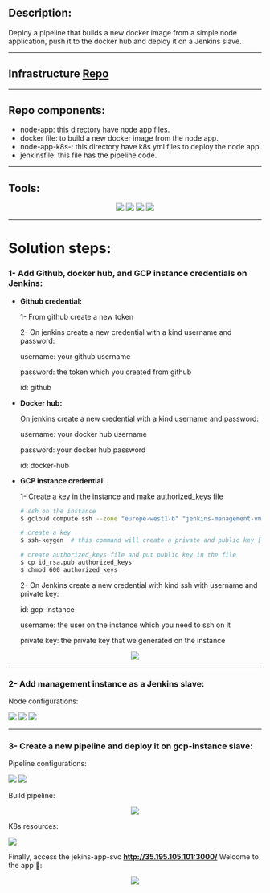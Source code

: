 ## Description:

Deploy a pipeline that builds a new docker image from a simple node application, push it to the docker hub and deploy it on a Jenkins slave.

---

## Infrastructure [Repo](https://github.com/MostafaAlnaggar3/Jenkins-on-GKE)

---

## Repo components:

- node-app: this directory have node app files.
- docker file: to build a new docker image from the node app.
- node-app-k8s-: this directory have k8s yml files to deploy the node app.
- jenkinsfile: this file has the pipeline code.

---

## Tools:

<p align="center">
<img src="https://www.vectorlogo.zone/logos/google_cloud/google_cloud-ar21.svg"/>
<img src="https://www.vectorlogo.zone/logos/docker/docker-icon.svg"/>
<img src="https://www.vectorlogo.zone/logos/kubernetes/kubernetes-icon.svg"/>
<img src="https://www.vectorlogo.zone/logos/jenkins/jenkins-icon.svg"/>
</p>

---

# Solution steps:

### 1- Add Github, docker hub, and GCP instance credentials on Jenkins:

- **Github credential:**
    
    1- From github create a new token
    
    2- On jenkins create a new credential with a kind username and password:
    
    username: your github username
    
    password: the token which you created from github
    
    id: github
    
- **Docker hub:**
    
    On jenkins create a new credential with a kind username and password:
    
    username: your docker hub username
    
    password: your docker hub password
    
    id: docker-hub
    
- **GCP instance credential**:
    
    1- Create a key in the instance and make authorized_keys file
    
    ```bash
    # ssh on the instance
    $ gcloud compute ssh --zone "europe-west1-b" "jenkins-management-vm"  --tunnel-through-iap --project "mostafa-alnaggar-project"
    
    # create a key
    $ ssh-keygen  # this command will create a private and public key [ id_rsa , id_rsa.pub ]
    
    # create authorized_keys file and put public key in the file 
    $ cp id_rsa.pub authorized_keys
    $ chmod 600 authorized_keys
    ```
    
    2- On Jenkins create a new credential with kind ssh with username and private key:
    
    id: gcp-instance
    
    username: the user on  the instance which you need to ssh on it
    
    private key: the private key that we generated on the instance
    
<p align='center' >
<img src="images/Untitled.png"/>
</p>

---

### 2- Add management instance as a Jenkins slave:

Node configurations:

<img src="images/Untitled 1.png"/>

<img src="images/Untitled 2.png"/>

<img src="images/Untitled 3.png"/>

---

### 3- Create a new pipeline and deploy it on gcp-instance slave:

Pipeline configurations:

<img src="images/Untitled 4.png"/>

<img src="images/Untitled 5.png"/>

Build pipeline:

<p align='center' >
<img src="images/Untitled 6.png"/>
</p>

K8s resources:

<img src="images/Untitled 7.png"/>

Finally, access the jekins-app-svc **http://35.195.105.101:3000/** Welcome to the app 🥳:

<p align='center' >
<img  src="images/Untitled 8.png"/>
</p >